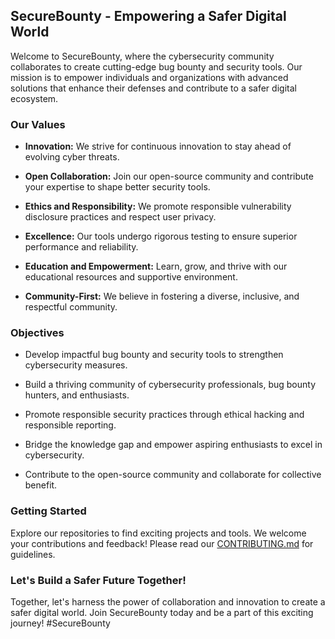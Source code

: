 ## SecureBounty - Empowering a Safer Digital World

Welcome to SecureBounty, where the cybersecurity community collaborates to create cutting-edge bug bounty and security tools. Our mission is to empower individuals and organizations with advanced solutions that enhance their defenses and contribute to a safer digital ecosystem.

### Our Values

- **Innovation:** We strive for continuous innovation to stay ahead of evolving cyber threats.

- **Open Collaboration:** Join our open-source community and contribute your expertise to shape better security tools.

- **Ethics and Responsibility:** We promote responsible vulnerability disclosure practices and respect user privacy.

- **Excellence:** Our tools undergo rigorous testing to ensure superior performance and reliability.

- **Education and Empowerment:** Learn, grow, and thrive with our educational resources and supportive environment.

- **Community-First:** We believe in fostering a diverse, inclusive, and respectful community.

### Objectives

- Develop impactful bug bounty and security tools to strengthen cybersecurity measures.

- Build a thriving community of cybersecurity professionals, bug bounty hunters, and enthusiasts.

- Promote responsible security practices through ethical hacking and responsible reporting.

- Bridge the knowledge gap and empower aspiring enthusiasts to excel in cybersecurity.

- Contribute to the open-source community and collaborate for collective benefit.

### Getting Started

Explore our repositories to find exciting projects and tools. We welcome your contributions and feedback! Please read our [CONTRIBUTING.md](https://github.com/SecureBounty/CONTRIBUTING.md) for guidelines.

### Let's Build a Safer Future Together!

Together, let's harness the power of collaboration and innovation to create a safer digital world. Join SecureBounty today and be a part of this exciting journey! #SecureBounty
